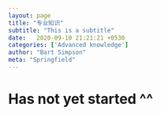 ```yaml
---
layout: page
title: "专业知识"
subtitle: "This is a subtitle"
date:   2020-09-10 21:21:21 +0530
categories: ['Advanced knowledge']
author: "Bart Simpson"
meta: "Springfield"
---
```


# Has not yet started ^^